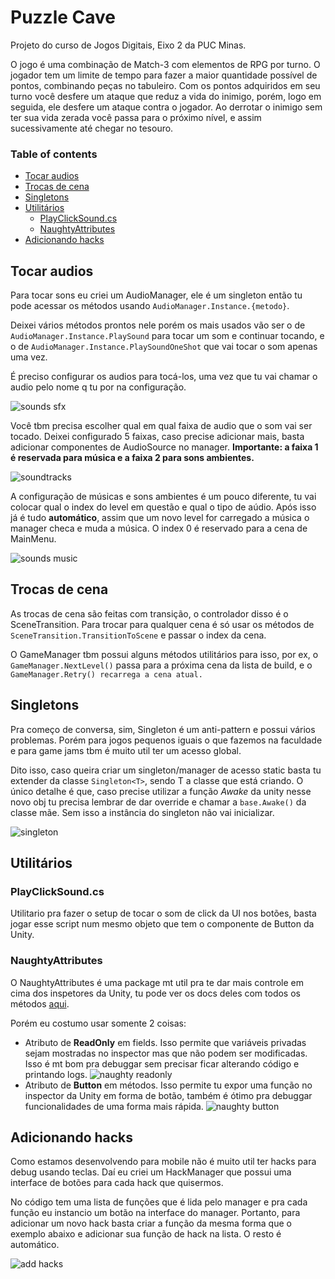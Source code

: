 # Puzzle Cave
Projeto do curso de Jogos Digitais, Eixo 2 da PUC Minas.

O jogo é uma combinação de Match-3 com elementos de RPG por turno. O jogador tem um limite de tempo para fazer a maior quantidade possível de pontos, combinando peças no tabuleiro. Com os pontos adquiridos em seu turno você desfere um ataque que reduz a vida do inimigo, porém, logo em seguida, ele desfere um ataque contra o jogador. Ao derrotar o inimigo sem ter sua vida zerada você passa para o próximo nível, e assim sucessivamente até chegar no tesouro.​

### Table of contents
- [Tocar audios](#tocar-audios)
- [Trocas de cena](#trocas-de-cena)
- [Singletons](#singletons)
- [Utilitários](#utilitários)
  - [PlayClickSound.cs](#playclicksoundcs)
  - [NaughtyAttributes](#naughtyattributes)
- [Adicionando hacks](#adicionando-hacks)

## Tocar audios
Para tocar sons eu criei um AudioManager, ele é um singleton então tu pode acessar os métodos usando `AudioManager.Instance.{metodo}`.

Deixei vários métodos prontos nele porém os mais usados vão ser o de `AudioManager.Instance.PlaySound` para tocar um som e continuar tocando, e o de `AudioManager.Instance.PlaySoundOneShot` que vai tocar o som apenas uma vez.

É preciso configurar os audios para tocá-los, uma vez que tu vai chamar o audio pelo nome q tu por na configuração.

![sounds sfx](RepoImgs/soundsfx.png)

Você tbm precisa escolher qual em qual faixa de audio que o som vai ser tocado. Deixei configurado 5 faixas, caso precise adicionar mais, basta adicionar componentes de AudioSource no manager. **Importante: a faixa 1 é reservada para música e a faixa 2 para sons ambientes.**

![soundtracks](RepoImgs/soundtracks.png)

A configuração de músicas e sons ambientes é um pouco diferente, tu vai colocar qual o index do level em questão e qual o tipo de aúdio. Após isso já é tudo **automático**, assim que um novo level for carregado a música o manager checa e muda a música. O index 0 é reservado para a cena de MainMenu.

![sounds music](RepoImgs/soundmusic.png)

## Trocas de cena
As trocas de cena são feitas com transição, o controlador disso é o SceneTransition. Para trocar para qualquer cena é só usar os métodos de `SceneTransition.TransitionToScene` e passar o index da cena.

O GameManager tbm possui alguns métodos utilitários para isso, por ex, o `GameManager.NextLevel()` passa para a próxima cena da lista de build, e o `GameManager.Retry() recarrega a cena atual.`

## Singletons
Pra começo de conversa, sim, Singleton é um anti-pattern e possui vários problemas. Porém para jogos pequenos iguais o que fazemos na faculdade e para game jams tbm é muito util ter um acesso global.

Dito isso, caso queira criar um singleton/manager de acesso static basta tu extender da classe `Singleton<T>`, sendo T a classe que está criando. O único detalhe é que, caso precise utilizar a função *Awake* da unity nesse novo obj tu precisa lembrar de dar override e chamar a `base.Awake()` da classe mãe. Sem isso a instância do singleton não vai inicializar.

![singleton](RepoImgs/singleton.png)

## Utilitários

### PlayClickSound.cs
Utilitario pra fazer o setup de tocar o som de click da UI nos botões, basta jogar esse script num mesmo objeto que tem o componente de Button da Unity.

### NaughtyAttributes
O NaughtyAttributes é uma package mt util pra te dar mais controle em cima dos inspetores da Unity, tu pode ver os docs deles com todos os métodos [aqui](https://dbrizov.github.io/na-docs/).

Porém eu costumo usar somente 2 coisas:
- Atributo de **ReadOnly** em fields. Isso permite que variáveis privadas sejam mostradas no inspector mas que não podem ser modificadas. Isso é mt bom pra debuggar sem precisar ficar alterando código e printando logs. ![naughty readonly](RepoImgs/readonly.png)
- Atributo de **Button** em métodos. Isso permite tu expor uma função no inspector da Unity em forma de botão, também é ótimo pra debuggar funcionalidades de uma forma mais rápida. ![naughty button](RepoImgs/button.png)

## Adicionando hacks
Como estamos desenvolvendo para mobile não é muito util ter hacks para debug usando teclas. Daí eu criei um HackManager que possui uma interface de botões para cada hack que quisermos.

No código tem uma lista de funções que é lida pelo manager e pra cada função eu instancio um botão na interface do manager. Portanto, para adicionar um novo hack basta criar a função da mesma forma que o exemplo abaixo e adicionar sua função de hack na lista. O resto é automático.

![add hacks](RepoImgs/addhack.png)